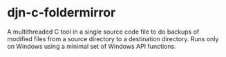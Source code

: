 # djn-c-foldermirror
A multithreaded C tool in a single source code file to do backups of modified files from a source directory to a destination directory. Runs only on Windows using a minimal set of Windows API functions. 
